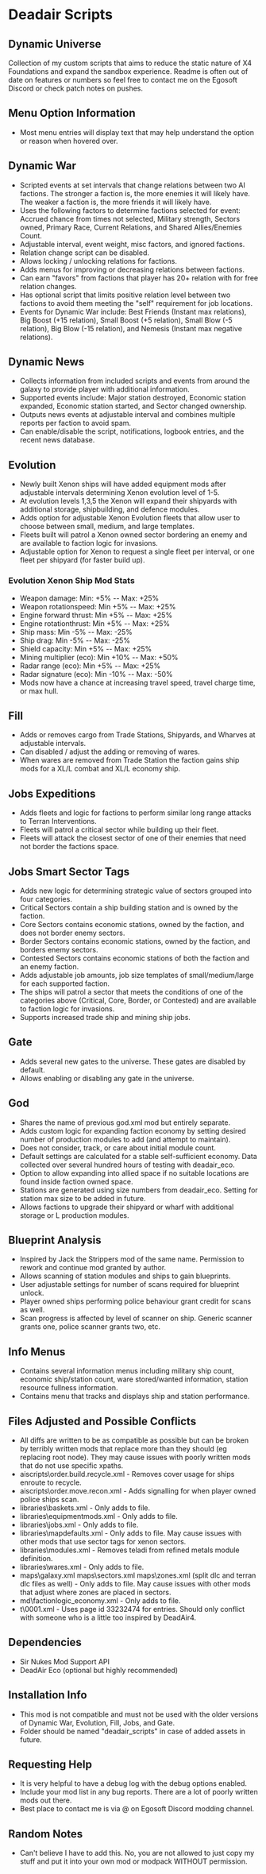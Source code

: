 # Deadair Scripts
## Dynamic Universe
Collection of my custom scripts that aims to reduce the static nature of X4 Foundations and expand the sandbox experience. Readme is often out of date on features or numbers so feel free to contact me on the Egosoft Discord or check patch notes on pushes.
## Menu Option Information
- Most menu entries will display text that may help understand the option or reason when hovered over.
## Dynamic War
- Scripted events at set intervals that change relations between two AI factions. The stronger a faction is, the more enemies it will likely have. The weaker a faction is, the more friends it will likely have.
- Uses the following factors to determine factions selected for event: Accrued chance from times not selected, Military strength, Sectors owned, Primary Race, Current Relations, and Shared Allies/Enemies Count.
- Adjustable interval, event weight, misc factors, and ignored factions.
- Relation change script can be disabled.
- Allows locking / unlocking relations for factions.
- Adds menus for improving or decreasing relations between factions.
- Can earn "favors" from factions that player has 20+ relation with for free relation changes.
- Has optional script that limits positive relation level between two factions to avoid them meeting the "self" requirement for job locations.
- Events for Dynamic War include: Best Friends (Instant max relations), Big Boost (+15 relation), Small Boost (+5 relation), Small Blow (-5 relation), Big Blow (-15 relation), and Nemesis (Instant max negative relations).
## Dynamic News
- Collects information from included scripts and events from around the galaxy to provide player with additional information.
- Supported events include: Major station destroyed, Economic station expanded, Economic station started, and Sector changed ownership.
- Outputs news events at adjustable interval and combines multiple reports per faction to avoid spam.
- Can enable/disable the script, notifications, logbook entries, and the recent news database.
## Evolution
- Newly built Xenon ships will have added equipment mods after adjustable intervals determining Xenon evolution level of 1-5.
- At evolution levels 1,3,5 the Xenon will expand their shipyards with additional storage, shipbuilding, and defence modules.
- Adds option for adjustable Xenon Evolution fleets that allow user to choose between small, medium, and large templates.
- Fleets built will patrol a Xenon owned sector bordering an enemy and are available to faction logic for invasions.
- Adjustable option for Xenon to request a single fleet per interval, or one fleet per shipyard (for faster build up).
### Evolution Xenon Ship Mod Stats
- Weapon damage: Min: +5% -- Max: +25%
- Weapon rotationspeed: Min +5% -- Max: +25%
- Engine forward thrust: Min +5% -- Max: +25%
- Engine rotationthrust: Min +5% -- Max: +25%
- Ship mass: Min -5% -- Max: -25%
- Ship drag: Min -5% -- Max: -25%
- Shield capacity: Min +5% -- Max: +25%
- Mining multiplier (eco): Min +10% -- Max: +50%
- Radar range (eco): Min +5% -- Max: +25%
- Radar signature (eco): Min -10% -- Max: -50%
- Mods now have a chance at increasing travel speed, travel charge time, or max hull.
## Fill
- Adds or removes cargo from Trade Stations, Shipyards, and Wharves at adjustable intervals.
- Can disabled / adjust the adding or removing of wares.
- When wares are removed from Trade Station the faction gains ship mods for a XL/L combat and XL/L economy ship.
## Jobs Expeditions
- Adds fleets and logic for factions to perform similar long range attacks to Terran Interventions.
- Fleets will patrol a critical sector while building up their fleet.
- Fleets will attack the closest sector of one of their enemies that need not border the factions space.
## Jobs Smart Sector Tags
- Adds new logic for determining strategic value of sectors grouped into four categories.
- Critical Sectors contain a ship building station and is owned by the faction.
- Core Sectors contains economic stations, owned by the faction, and does not border enemy sectors.
- Border Sectors contains economic stations, owned by the faction, and borders enemy sectors.
- Contested Sectors contains economic stations of both the faction and an enemy faction.
- Adds adjustable job amounts, job size templates of small/medium/large for each supported faction.
- The ships will patrol a sector that meets the conditions of one of the categories above (Critical, Core, Border, or Contested) and are available to faction logic for invasions.
- Supports increased trade ship and mining ship jobs.
## Gate
- Adds several new gates to the universe. These gates are disabled by default.
- Allows enabling or disabling any gate in the universe.
## God
- Shares the name of previous god.xml mod but entirely separate.
- Adds custom logic for expanding faction economy by setting desired number of production modules to add (and attempt to maintain).
- Does not consider, track, or care about initial module count.
- Default settings are calculated for a stable self-sufficient economy. Data collected over several hundred hours of testing with deadair_eco.
- Option to allow expanding into allied space if no suitable locations are found inside faction owned space.
- Stations are generated using size numbers from deadair_eco. Setting for station max size to be added in future.
- Allows factions to upgrade their shipyard or wharf with additional storage or L production modules.
## Blueprint Analysis
- Inspired by Jack the Strippers mod of the same name. Permission to rework and continue mod granted by author.
- Allows scanning of station modules and ships to gain blueprints.
- User adjustable settings for number of scans required for blueprint unlock.
- Player owned ships performing police behaviour grant credit for scans as well.
- Scan progress is affected by level of scanner on ship. Generic scanner grants one, police scanner grants two, etc.
## Info Menus
- Contains several information menus including military ship count, economic ship/station count, ware stored/wanted information, station resource fullness information.
- Contains menu that tracks and displays ship and station performance.
## Files Adjusted and Possible Conflicts
- All diffs are written to be as compatible as possible but can be broken by terribly written mods that replace more than they should (eg replacing root node). They may cause issues with poorly written mods that do not use specific xpaths.
- aiscripts\order.build.recycle.xml - Removes cover usage for ships enroute to recycle.
- aiscripts\order.move.recon.xml - Adds signalling for when player owned police ships scan.
- libraries\baskets.xml - Only adds to file.
- libraries\equipmentmods.xml - Only adds to file.
- libraries\jobs.xml - Only adds to file.
- libraries\mapdefaults.xml - Only adds to file. May cause issues with other mods that use sector tags for xenon sectors.
- libraries\modules.xml - Removes teladi from refined metals module definition.
- libraries\wares.xml - Only adds to file.
- maps\galaxy.xml maps\sectors.xml maps\zones.xml (split dlc and terran dlc files as well) - Only adds to file. May cause issues with other mods that adjust where zones are placed in sectors.
- md\factionlogic_economy.xml - Only adds to file.
- t\0001.xml - Uses page id 33232474 for entries. Should only conflict with someone who is a little too inspired by DeadAir4.
## Dependencies
- Sir Nukes Mod Support API
- DeadAir Eco (optional but highly recommended)
## Installation Info
- This mod is not compatible and must not be used with the older versions of Dynamic War, Evolution, Fill, Jobs, and Gate.
- Folder should be named "deadair_scripts" in case of added assets in future.
## Requesting Help
- It is very helpful to have a debug log with the debug options enabled.
- Include your mod list in any bug reports. There are a lot of poorly written mods out there.
- Best place to contact me is via @ on Egosoft Discord modding channel.
## Random Notes
- Can't believe I have to add this. No, you are not allowed to just copy my stuff and put it into your own mod or modpack WITHOUT permission.
